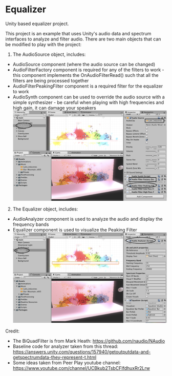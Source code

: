 # Equalizer
Unity based equalizer project.

This project is an example that uses Unity's audio data and spectrum interfaces to analyze and filter audio. There are two main objects that can be modified to play with the project:

1. The AudioSource object, includes:
  - AudioSource component (where the audio source can be changed)
  - AudioFilterFactory component is required for any of the filters to work - this component implements the OnAudioFilterRead() such that all the filters are being processed together
  - AudioFilterPeakingFilter component is a required filter for the equalizer to work
  - AudioSynth component can be used to override the audio source with a simple synthesizer - be careful when playing with high frequencies and high gain, it can damage your speakers
  ![Image of AudioSource](https://github.com/shalevy2888/Equalizer/blob/master/Assets/Readme%20Resources/Audio%20Source%20and%20Filters.png)

2. The Equalizer object, includes:
  - AudioAnalyzer component is used to analyze the audio and display the frequency bands
  - Equalizer component is used to visualize the Peaking Filter
  ![Image of AudioSource](https://github.com/shalevy2888/Equalizer/blob/master/Assets/Readme%20Resources/Equalizer.png)

Credit: 
- The BiQuadFilter is from Mark Heath: https://github.com/naudio/NAudio
- Baseline code for analyzer taken from this thread: https://answers.unity.com/questions/157940/getoutputdata-and-getspectrumdata-they-represent-t.html
- Some ideas taken from Peer Play youtube channel: https://www.youtube.com/channel/UCBkub2TsbCFIfdhuxRr2Lrw

